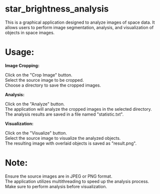 # star_brightness_analysis
This is a graphical application designed to analyze images of space data. It allows users to perform image segmentation, analysis, and visualization of objects in space images.
# Usage:

<b> Image Cropping: </b> </br>

Click on the "Crop Image" button. </br>
Select the source image to be cropped. </br>
Choose a directory to save the cropped images. </br>

<b> Analysis: </b></br>

Click on the "Analyze" button. </br>
The application will analyze the cropped images in the selected directory. </br>
The analysis results are saved in a file named "statistic.txt". </br>

<b> Visualization: </b></br>

Click on the "Visualize" button. </br>
Select the source image to visualize the analyzed objects. </br>
The resulting image with overlaid objects is saved as "result.png". </br>

# Note:

Ensure the source images are in JPEG or PNG format. </br>
The application utilizes multithreading to speed up the analysis process. </br>
Make sure to perform analysis before visualization. 
